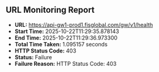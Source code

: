 ## URL Monitoring Report

- **URL:** https://api-gw1-prod1.fisglobal.com/gw/v1/health
- **Start Time:** 2025-10-22T11:29:35.878143
- **End Time:** 2025-10-22T11:29:36.973300
- **Total Time Taken:** 1.095157 seconds
- **HTTP Status Code:** 403
- **Status:** Failure
- **Failure Reason:** HTTP Status Code: 403

